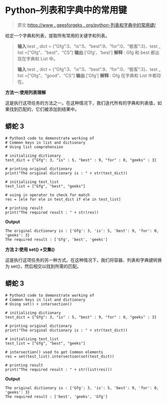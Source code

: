 # Python–列表和字典中的常用键

> 原文:[https://www . geesforgeks . org/python-列表和字典中的常用键/](https://www.geeksforgeeks.org/python-common-keys-in-list-and-dictionary/)

给定一个字典和列表，提取所有常用的关键字和列表。

> **输入**:test _ dict = {“Gfg”:3、“is”:5、“best”:9、“for”:0、“极客”:3}、test _ list =[“Gfg”、“best”、“CS”]
> **输出**:[‘Gfg’、‘best’]
> **解释** : Gfg 和 best 都出现在字典和 List 中。
> 
> **输入**:test _ dict = {“Gfg”:3、“is”:5、“best”:9、“for”:0、“极客”:3}、test _ list =[“Gfg”、“good”、“CS”]
> **输出**:[‘Gfg’]
> **解释** : Gfg 在字典和 List 中都存在。

**方法一:使用列表理解**

这是执行这项任务的方法之一。在这种情况下，我们迭代所有的字典和列表值，如果找到匹配的，它们被添加到结果中。

## 蟒蛇 3

```
# Python3 code to demonstrate working of 
# Common keys in list and dictionary
# Using list comprehension

# initializing dictionary
test_dict = {"Gfg": 3, "is" : 5, "best" : 9, "for" : 0, "geeks" : 3}

# printing original dictionary
print("The original dictionary is : " + str(test_dict))

# initializing test_list 
test_list = ["Gfg", "best", "geeks"]

# using in operator to check for match 
res = [ele for ele in test_dict if ele in test_list]

# printing result 
print("The required result : " + str(res)) 
```

**Output**

```
The original dictionary is : {'Gfg': 3, 'is': 5, 'best': 9, 'for': 0, 'geeks': 3}
The required result : ['Gfg', 'best', 'geeks']

```

**方法 2:使用 set() +交集()**

这是执行这项任务的另一种方式。在这种情况下，我们将容器、列表和字典键转换为 set()，然后相交以找到所需的匹配。

## 蟒蛇 3

```
# Python3 code to demonstrate working of 
# Common keys in list and dictionary
# Using set() + intersection()

# initializing dictionary
test_dict = {"Gfg": 3, "is" : 5, "best" : 9, "for" : 0, "geeks" : 3}

# printing original dictionary
print("The original dictionary is : " + str(test_dict))

# initializing test_list 
test_list = ["Gfg", "best", "geeks"]

# intersection() used to get Common elements 
res = set(test_list).intersection(set(test_dict))

# printing result 
print("The required result : " + str(list(res))) 
```

**Output**

```
The original dictionary is : {'Gfg': 3, 'is': 5, 'best': 9, 'for': 0, 'geeks': 3}
The required result : ['best', 'geeks', 'Gfg']

```